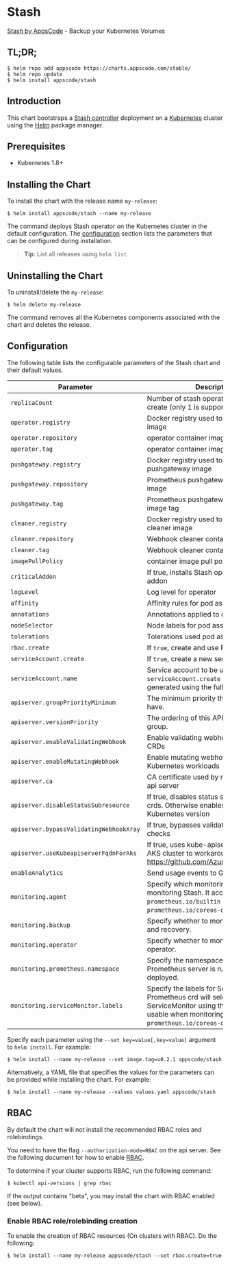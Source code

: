 # Stash
[Stash by AppsCode](https://github.com/appscode/stash) - Backup your Kubernetes Volumes
## TL;DR;

```console
$ helm repo add appscode https://charts.appscode.com/stable/
$ helm repo update
$ helm install appscode/stash
```

## Introduction

This chart bootstraps a [Stash controller](https://github.com/appscode/stash) deployment on a [Kubernetes](http://kubernetes.io) cluster using the [Helm](https://helm.sh) package manager.

## Prerequisites

- Kubernetes 1.8+

## Installing the Chart
To install the chart with the release name `my-release`:
```console
$ helm install appscode/stash --name my-release
```
The command deploys Stash operator on the Kubernetes cluster in the default configuration. The [configuration](#configuration) section lists the parameters that can be configured during installation.

> **Tip**: List all releases using `helm list`

## Uninstalling the Chart

To uninstall/delete the `my-release`:

```console
$ helm delete my-release
```

The command removes all the Kubernetes components associated with the chart and deletes the release.

## Configuration

The following table lists the configurable parameters of the Stash chart and their default values.


|              Parameter               |                                                                                Description                                                                                 |                          Default                          |
| ------------------------------------ | -------------------------------------------------------------------------------------------------------------------------------------------------------------------------- | --------------------------------------------------------- |
| `replicaCount`                       | Number of stash operator replicas to create (only 1 is supported)                                                                                                          | `1`                                                       |
| `operator.registry`                  | Docker registry used to pull operator image                                                                                                                                | `appscode`                                                |
| `operator.repository`                | operator container image                                                                                                                                                   | `stash`                                                   |
| `operator.tag`                       | operator container image tag                                                                                                                                               | `0.7.0`                                                   |
| `pushgateway.registry`               | Docker registry used to pull Prometheus pushgateway image                                                                                                                  | `prom`                                                    |
| `pushgateway.repository`             | Prometheus pushgateway container image                                                                                                                                     | `pushgateway`                                             |
| `pushgateway.tag`                    | Prometheus pushgateway container image tag                                                                                                                                 | `v0.5.2`                                                  |
| `cleaner.registry`                   | Docker registry used to pull Webhook cleaner image                                                                                                                         | `appscode`                                                |
| `cleaner.repository`                 | Webhook cleaner container image                                                                                                                                            | `kubectl`                                                 |
| `cleaner.tag`                        | Webhook cleaner container image tag                                                                                                                                        | `v1.11`                                                   |
| `imagePullPolicy`                    | container image pull policy                                                                                                                                                | `IfNotPresent`                                            |
| `criticalAddon`                      | If true, installs Stash operator as critical addon                                                                                                                         | `false`                                                   |
| `logLevel`                           | Log level for operator                                                                                                                                                     | `3`                                                       |
| `affinity`                           | Affinity rules for pod assignment                                                                                                                                          | `{}`                                                      |
| `annotations`                        | Annotations applied to operator pod(s)                                                                                                                                     | `{}`                                                      |
| `nodeSelector`                       | Node labels for pod assignment                                                                                                                                             | `{}`                                                      |
| `tolerations`                        | Tolerations used pod assignment                                                                                                                                            | `{}`                                                      |
| `rbac.create`                        | If `true`, create and use RBAC resources                                                                                                                                   | `true`                                                    |
| `serviceAccount.create`              | If `true`, create a new service account                                                                                                                                    | `true`                                                    |
| `serviceAccount.name`                | Service account to be used. If not set and `serviceAccount.create` is `true`, a name is generated using the fullname template                                              | ``                                                        |
| `apiserver.groupPriorityMinimum`     | The minimum priority the group should have.                                                                                                                                | 10000                                                     |
| `apiserver.versionPriority`          | The ordering of this API inside of the group.                                                                                                                              | 15                                                        |
| `apiserver.enableValidatingWebhook`  | Enable validating webhooks for Stash CRDs                                                                                                                                  | true                                                      |
| `apiserver.enableMutatingWebhook`    | Enable mutating webhooks for Kubernetes workloads                                                                                                                          | true                                                      |
| `apiserver.ca`                       | CA certificate used by main Kubernetes api server                                                                                                                          | `not-ca-cert`                                             |
| `apiserver.disableStatusSubresource` | If true, disables status sub resource for crds. Otherwise enables based on Kubernetes version | `false`            |
| `apiserver.bypassValidatingWebhookXray` | If true, bypasses validating webhook xray checks           | `false`               |
| `apiserver.useKubeapiserverFqdnForAks`  | If true, uses kube-apiserver FQDN for AKS cluster to workaround https://github.com/Azure/AKS/issues/522 | `true`             |
| `enableAnalytics`                    | Send usage events to Google Analytics                                                                                                                                      | `true`                                                    |
| `monitoring.agent`                   | Specify which monitoring agent to use for monitoring Stash. It accepts either `prometheus.io/builtin` or `prometheus.io/coreos-operator`.                                  | `none`                                                    |
| `monitoring.backup`                  | Specify whether to monitor Stash backup and recovery.                                                                                                                      | `false`                                                   |
| `monitoring.operator`                | Specify whether to monitor Stash operator.                                                                                                                                 | `false`                                                   |
| `monitoring.prometheus.namespace`    | Specify the namespace where Prometheus server is running or will be deployed.                                                                                              | Release namespace                                         |
| `monitoring.serviceMonitor.labels`   | Specify the labels for ServiceMonitor. Prometheus crd will select ServiceMonitor using these labels. Only usable when monitoring agent is `prometheus.io/coreos-operator`. | `app: <generated app name>` and `release: <release name>` |

Specify each parameter using the `--set key=value[,key=value]` argument to `helm install`. For example:

```console
$ helm install --name my-release --set image.tag=v0.2.1 appscode/stash
```

Alternatively, a YAML file that specifies the values for the parameters can be provided while
installing the chart. For example:

```console
$ helm install --name my-release --values values.yaml appscode/stash
```

## RBAC
By default the chart will not install the recommended RBAC roles and rolebindings.

You need to have the flag `--authorization-mode=RBAC` on the api server. See the following document for how to enable [RBAC](https://kubernetes.io/docs/admin/authorization/rbac/).

To determine if your cluster supports RBAC, run the following command:

```console
$ kubectl api-versions | grep rbac
```

If the output contains "beta", you may install the chart with RBAC enabled (see below).

### Enable RBAC role/rolebinding creation

To enable the creation of RBAC resources (On clusters with RBAC). Do the following:

```console
$ helm install --name my-release appscode/stash --set rbac.create=true
```
